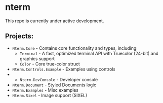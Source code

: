 # nterm

This repo is currently under active development.

## Projects:

- `Nterm.Core` - Contains core functionality and types, including
  - `Terminal` - A fast, optimized terminal API with Truecolor (24-bit) and graphics support
  - `Color` - Core true-color struct
- `Nterm.Controls.Example` - Examples using controls
- - `Nterm.DevConsole` - Developer console
- `Nterm.Document` - Styled Documents logic
- `Nterm.Examples` - Misc examples
- `Nterm.Sixel` - Image support (SIXEL)






